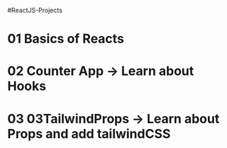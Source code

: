#ReactJS-Projects
# 01 Basics of Reacts
# 02 Counter App -> Learn about Hooks
# 03 03TailwindProps -> Learn about Props and add tailwindCSS
